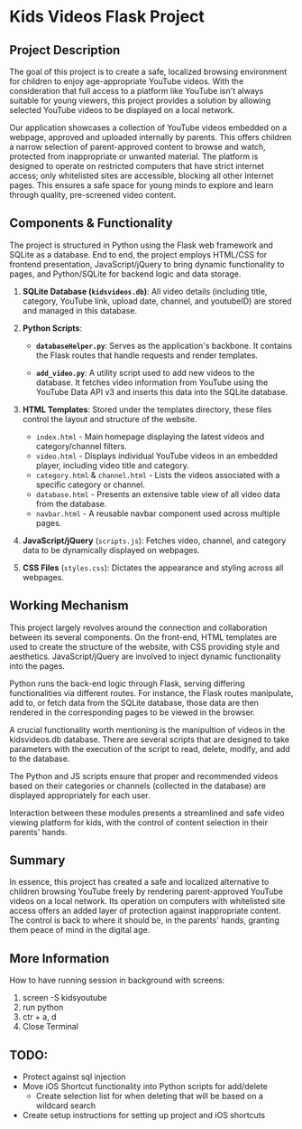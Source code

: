 # Kids Videos Flask Project

## Project Description

The goal of this project is to create a safe, localized browsing environment for children to enjoy age-appropriate YouTube videos. With the consideration that full access to a platform like YouTube isn't always suitable for young viewers, this project provides a solution by allowing selected YouTube videos to be displayed on a local network.

Our application showcases a collection of YouTube videos embedded on a webpage, approved and uploaded internally by parents. This offers children a narrow selection of parent-approved content to browse and watch, protected from inappropriate or unwanted material. The platform is designed to operate on restricted computers that have strict internet access; only whitelisted sites are accessible, blocking all other Internet pages. This ensures a safe space for young minds to explore and learn through quality, pre-screened video content.

## Components & Functionality

The project is structured in Python using the Flask web framework and SQLite as a database. End to end, the project employs HTML/CSS for frontend presentation, JavaScript/jQuery to bring dynamic functionality to pages, and Python/SQLite for backend logic and data storage.

1. **SQLite Database (`kidsvideos.db`)**: All video details (including title, category, YouTube link, upload date, channel, and youtubeID) are stored and managed in this database.
    
2. **Python Scripts**:
    
    - **`databaseHelper.py`**: Serves as the application's backbone. It contains the Flask routes that handle requests and render templates.
        
    - **`add_video.py`**: A utility script used to add new videos to the database. It fetches video information from YouTube using the YouTube Data API v3 and inserts this data into the SQLite database.
        
3. **HTML Templates**: Stored under the templates directory, these files control the layout and structure of the website.
    
    - `index.html` - Main homepage displaying the latest videos and category/channel filters.
    - `video.html` - Displays individual YouTube videos in an embedded player, including video title and category.
    - `category.html` & `channel.html` - Lists the videos associated with a specific category or channel.
    - `database.html` - Presents an extensive table view of all video data from the database.
    - `navbar.html` - A reusable navbar component used across multiple pages.
4. **JavaScript/jQuery** (`scripts.js`): Fetches video, channel, and category data to be dynamically displayed on webpages.
    
5. **CSS Files** (`styles.css`): Dictates the appearance and styling across all webpages.
    

## Working Mechanism

This project largely revolves around the connection and collaboration between its several components. On the front-end, HTML templates are used to create the structure of the website, with CSS providing style and aesthetics. JavaScript/jQuery are involved to inject dynamic functionality into the pages.

Python runs the back-end logic through Flask, serving differing functionalities via different routes. For instance, the Flask routes manipulate, add to, or fetch data from the SQLite database, those data are then rendered in the corresponding pages to be viewed in the browser.

A crucial functionality worth mentioning is the manipultion of videos in the kidsvideos.db database. There are several scripts that are designed to take parameters with the execution of the script to read, delete, modify, and add to the database.

The Python and JS scripts ensure that proper and recommended videos based on their categories or channels (collected in the database) are displayed appropriately for each user.

Interaction between these modules presents a streamlined and safe video viewing platform for kids, with the control of content selection in their parents' hands.

## Summary

In essence, this project has created a safe and localized alternative to children browsing YouTube freely by rendering parent-approved YouTube videos on a local network. Its operation on computers with whitelisted site access offers an added layer of protection against inappropriate content. The control is back to where it should be, in the parents' hands, granting them peace of mind in the digital age.


## More Information

How to have running session in background with screens:

1. screen -S kidsyoutube
2. run python
3. ctr + a, d
4. Close Terminal

## TODO:

 - Protect against sql injection 
 - Move iOS Shortcut functionality into Python scripts for add/delete
    - Create selection list for when deleting that will be based on a wildcard search
 - Create setup instructions for setting up project and iOS shortcuts